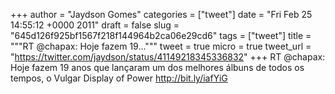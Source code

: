 
+++
author = "Jaydson Gomes"
categories = ["tweet"]
date = "Fri Feb 25 14:55:12 +0000 2011"
draft = false
slug = "645d126f925bf1567f218f144964b2ca06e29cd6"
tags = ["tweet"]
title = """RT @chapax: Hoje fazem 19..."""
tweet = true
micro = true
tweet_url = "https://twitter.com/jaydson/status/41149218345336832"
+++
RT @chapax: Hoje fazem 19 anos que lançaram um dos melhores álbuns de todos os tempos, o Vulgar Display of Power http://bit.ly/iafYiG
